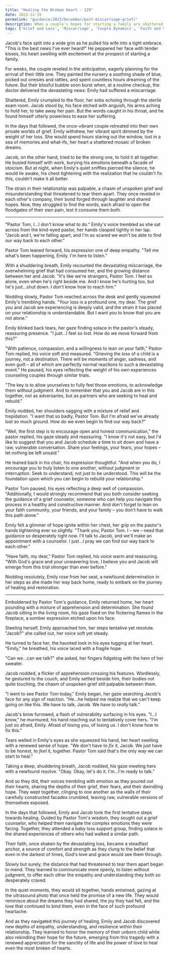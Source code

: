 ```yaml
---
title: "Healing the Broken Heart - 129"
date: 2023-12-19
permalink: "guidance/2023/December/post-miscarriage-grief/"
description: When a couple's hopes for starting a family are shattered by a devastating miscarriage, they struggle to cope with their profound grief and the strain it places on their relationship. Seeking guidance, they turn to Pastor Tom Rhodes, who helps them navigate the emotional and spiritual journey towards healing and renewed connection.
tags: ['Grief and Loss', 'Miscarriage', 'Couple Dynamics', 'Faith and Spirituality', 'Pastoral Guidance']
---
```

Jacob's face split into a wide grin as he pulled his wife into a tight embrace. "This is the best news I've ever heard!" He peppered her face with tender kisses, his heart swelling with excitement at the prospect of starting a family.

For weeks, the couple reveled in the anticipation, eagerly planning for the arrival of their little one. They painted the nursery a soothing shade of blue, picked out onesies and rattles, and spent countless hours dreaming of the future. But their blissful bubble soon burst when, at a routine checkup, the doctor delivered the devastating news: Emily had suffered a miscarriage.

Shattered, Emily crumpled to the floor, her sobs echoing through the sterile exam room. Jacob stood by, his face etched with anguish, his arms aching to hold her, to take away her pain. But the words caught in his throat, and he found himself utterly powerless to ease her suffering.

In the days that followed, the once-vibrant couple retreated into their own private worlds of grief. Emily withdrew, her vibrant spirit dimmed by the weight of her loss. She would spend hours staring out the window, lost in a sea of memories and what-ifs, her heart a shattered mosaic of broken dreams.

Jacob, on the other hand, tried to be the strong one, to hold it all together. He busied himself with work, burying his emotions beneath a facade of stoicism. But at night, when Emily's quiet sniffles pierced the silence, he would lie awake, his chest tightening with the realization that he couldn't fix this, couldn't make it all better.

The strain in their relationship was palpable, a chasm of unspoken grief and misunderstanding that threatened to tear them apart. They once reveled in each other's company, their bond forged through laughter and shared hopes. Now, they struggled to find the words, each afraid to open the floodgates of their own pain, lest it consume them both.

***

"Pastor Tom, I...I don't know what to do." Emily's voice trembled as she sat across from the kind-eyed pastor, her hands clasped tightly in her lap. "Jacob and I, we're falling apart, and I'm so scared we won't be able to find our way back to each other."

Pastor Tom leaned forward, his expression one of deep empathy. "Tell me what's been happening, Emily. I'm here to listen."

With a shuddering breath, Emily recounted the devastating miscarriage, the overwhelming grief that had consumed her, and the growing distance between her and Jacob. "It's like we're strangers, Pastor Tom. I feel so alone, even when he's right beside me. And I know he's hurting too, but he's just...shut down. I don't know how to reach him."

Nodding slowly, Pastor Tom reached across the desk and gently squeezed Emily's trembling hands. "Your loss is a profound one, my dear. The grief you and Jacob are experiencing is deeply valid, and the strain it has placed on your relationship is understandable. But I want you to know that you are not alone."

Emily blinked back tears, her gaze finding solace in the pastor's steady, reassuring presence. "I just...I feel so lost. How do we move forward from this?"

"With patience, compassion, and a willingness to lean on your faith," Pastor Tom replied, his voice soft and measured. "Grieving the loss of a child is a journey, not a destination. There will be moments of anger, sadness, and even guilt – all of which are perfectly normal reactions to such a devastating event." He paused, his eyes reflecting the weight of his own experiences counseling couples through similar trials.

"The key is to allow yourselves to fully feel those emotions, to acknowledge them without judgment. And to remember that you and Jacob are in this together, not as adversaries, but as partners who are seeking to heal and rebuild."

Emily nodded, her shoulders sagging with a mixture of relief and trepidation. "I want that so badly, Pastor Tom. But I'm afraid we've already lost so much ground. How do we even begin to find our way back?"

"Well, the first step is to encourage open and honest communication," the pastor replied, his gaze steady and reassuring. "I know it's not easy, but I'd like to suggest that you and Jacob schedule a time to sit down and have a raw, vulnerable conversation. Share your feelings, your fears, your hopes – let nothing be left unsaid."

He leaned back in his chair, his expression thoughtful. "And when you do, I encourage you to truly listen to one another, without judgment or interruption. Seek to understand, not just to be understood. This will be the foundation upon which you can begin to rebuild your relationship."

Pastor Tom paused, his eyes reflecting a deep well of compassion. "Additionally, I would strongly recommend that you both consider seeking the guidance of a grief counselor, someone who can help you navigate this process in a healthy and constructive manner. And don't forget to lean on your faith community, your friends, and your family – you don't have to walk this path alone."

Emily felt a glimmer of hope ignite within her chest, her grip on the pastor's hands tightening ever so slightly. "Thank you, Pastor Tom. I – we – need that guidance so desperately right now. I'll talk to Jacob, and we'll make an appointment with a counselor. I just...I pray we can find our way back to each other."

"Have faith, my dear," Pastor Tom replied, his voice warm and reassuring. "With God's grace and your unwavering love, I believe you and Jacob will emerge from this trial stronger than ever before."

Nodding resolutely, Emily rose from her seat, a newfound determination in her steps as she made her way back home, ready to embark on the journey of healing and restoration.

***

Emboldened by Pastor Tom's guidance, Emily returned home, her heart pounding with a mixture of apprehension and determination. She found Jacob sitting in the living room, his gaze fixed on the flickering flames in the fireplace, a somber expression etched upon his face.

Steeling herself, Emily approached him, her steps tentative yet resolute. "Jacob?" she called out, her voice soft yet steady.

He turned to face her, the haunted look in his eyes tugging at her heart. "Emily," he breathed, his voice laced with a fragile hope.

"Can we...can we talk?" she asked, her fingers fidgeting with the hem of her sweater.

Jacob nodded, a flicker of apprehension crossing his features. Wordlessly, he gestured to the couch, and Emily settled beside him, their bodies not quite touching, the chasm of unspoken grief still palpable between them.

"I went to see Pastor Tom today," Emily began, her gaze searching Jacob's face for any sign of reaction. "He...he helped me realize that we can't keep going on like this. We have to talk, Jacob. We have to _really_ talk."

Jacob's brow furrowed, a flash of vulnerability surfacing in his eyes. "I...I know," he murmured, his hand reaching out to tentatively cover hers. "I'm just so afraid, Emily. Afraid of losing you, of losing _us_. I don't know how to fix this."

Tears welled in Emily's eyes as she squeezed his hand, her heart swelling with a renewed sense of hope. "We don't have to _fix_ it, Jacob. We just have to be honest, to _feel_ it, together. Pastor Tom said that's the only way we can start to heal."

Taking a deep, shuddering breath, Jacob nodded, his gaze meeting hers with a newfound resolve. "Okay. Okay, let's do it. I'm...I'm ready to talk."

And so they did, their voices trembling with emotion as they poured out their hearts, sharing the depths of their grief, their fears, and their dwindling hope. They wept together, clinging to one another as the walls of their carefully constructed facades crumbled, leaving raw, vulnerable versions of themselves exposed.

In the days that followed, Emily and Jacob took the first tentative steps towards healing. Guided by Pastor Tom's wisdom, they sought out a grief counselor, who helped them navigate the complex emotions they were facing. Together, they attended a baby loss support group, finding solace in the shared experiences of others who had walked a similar path.

Their faith, once shaken by the devastating loss, became a steadfast anchor, a source of comfort and strength as they clung to the belief that even in the darkest of times, God's love and grace would see them through.

Slowly but surely, the distance that had threatened to tear them apart began to mend. They learned to communicate more openly, to listen without judgment, to offer each other the empathy and understanding they both so desperately craved.

In the quiet moments, they would sit together, hands entwined, gazing at the ultrasound photo that once held the promise of a new life. They would reminisce about the dreams they had shared, the joy they had felt, and the love that continued to bind them, even in the face of such profound heartache.

And as they navigated this journey of healing, Emily and Jacob discovered new depths of empathy, understanding, and resilience within their relationship. They learned to honor the memory of their unborn child while also rekindling their hope for the future, emerging from this tragedy with a renewed appreciation for the sanctity of life and the power of love to heal even the most broken of hearts.

